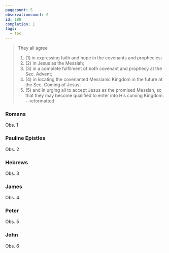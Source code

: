 ```yaml
---
pagecount: 5
observationcount: 6
id: 188
completion: 1
tags:
  - toc
---
```

>They all agree 
>1. (1) in expressing faith and hope in the covenants and prophecies; 
>2. (2) in Jesus as the Messiah; 
>3. (3) in a complete fulfilment of both covenant and prophecy at the Sec. Advent; 
>4. (4) in locating the covenanted Messianic Kingdom in the future at the Sec. Coming of Jesus:
>5. (5) and in urging all to accept Jesus as the promised Messiah, so that they may become qualified to enter into His coming Kingdom.
>--reformatted

### Romans
Obs. 1
### Pauline Epistles
Obs. 2
### Hebrews
Obs. 3
### James
Obs. 4
### Peter
Obs. 5
### John
Obs. 6
